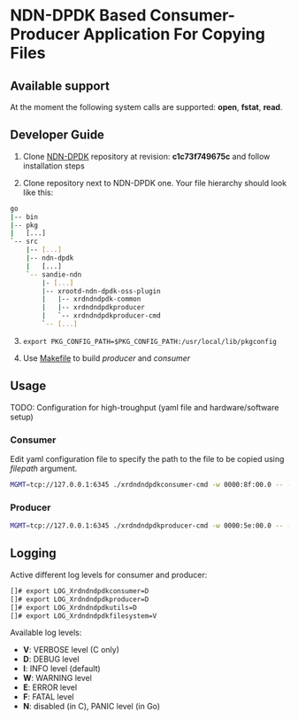 # NDN-DPDK Based Consumer-Producer Application For Copying Files

## Available support
At the moment the following system calls are supported: **open**, **fstat**, **read**.

## Developer Guide

1. Clone [NDN-DPDK](https://github.com/usnistgov/ndn-dpdk) repository at revision: **c1c73f749675c** and follow installation steps

2. Clone repository next to NDN-DPDK one. Your file hierarchy should look like this:
```bash
go
|-- bin
|-- pkg
|   [...]
`-- src
    |-- [...]
    |-- ndn-dpdk
    |	[...]
    `-- sandie-ndn
       	|- [...]
        |-- xrootd-ndn-dpdk-oss-plugin
        |   |-- xrdndndpdk-common
        |   |-- xrdndndpdkproducer
        |   `-- xrdndndpdkproducer-cmd
        `-- [...]
```

3. `export PKG_CONFIG_PATH=$PKG_CONFIG_PATH:/usr/local/lib/pkgconfig`

4. Use [Makefile](./Makefile) to build *producer* and *consumer*

## Usage

TODO: Configuration for high-troughput (yaml file and hardware/software setup)

### Consumer
Edit yaml configuration file to specify the path to the file to be copied using *filepath* argument.

```bash
MGMT=tcp://127.0.0.1:6345 ./xrdndndpdkconsumer-cmd -w 0000:8f:00.0 -- -initcfg @init-config-client.yaml -tasks @xrdndndpdkconsumer.yaml
```

### Producer
```bash
MGMT=tcp://127.0.0.1:6345 ./xrdndndpdkproducer-cmd -w 0000:5e:00.0 -- -initcfg @init-config.yaml -initcfgproducer @xrdndndpdkproducer-sample.yaml
```

## Logging

Active different log levels for consumer and producer:
```bash
[]# export LOG_Xrdndndpdkconsumer=D
[]# export LOG_Xrdndndpdkproducer=D
[]# export LOG_Xrdndndpdkutils=D
[]# export LOG_Xrdndndpdkfilesystem=V
```

Available log levels:

* **V**: VERBOSE level (C only)
* **D**: DEBUG level
* **I**: INFO level (default)
* **W**: WARNING level
* **E**: ERROR level
* **F**: FATAL level
* **N**: disabled (in C), PANIC level (in Go)
